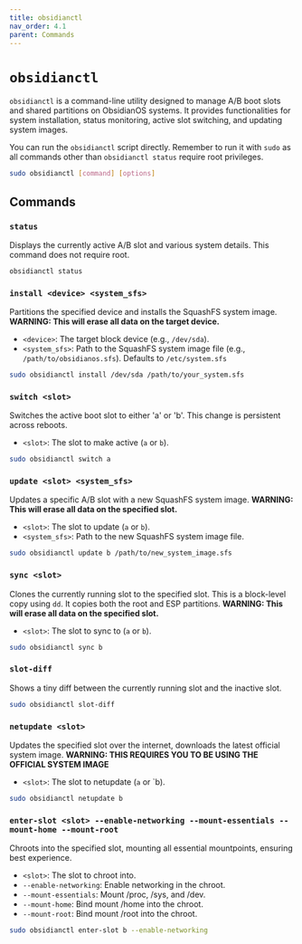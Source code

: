 ```yaml
---
title: obsidianctl
nav_order: 4.1
parent: Commands
---
```

# `obsidianctl`
`obsidianctl` is a command-line utility designed to manage A/B boot slots and shared partitions on ObsidianOS systems. It provides functionalities for system installation, status monitoring, active slot switching, and updating system images.

You can run the `obsidianctl` script directly. Remember to run it with `sudo` as all commands other than `obsidianctl status` require root privileges.

```bash
sudo obsidianctl [command] [options]
```

## Commands

### `status`

Displays the currently active A/B slot and various system details. This command does not require root.

```bash
obsidianctl status
```

### `install <device> <system_sfs>`

Partitions the specified device and installs the SquashFS system image. **WARNING: This will erase all data on the target device.**

*   `<device>`: The target block device (e.g., `/dev/sda`).
*   `<system_sfs>`: Path to the SquashFS system image file (e.g., `/path/to/obsidianos.sfs`). Defaults to `/etc/system.sfs`

```bash
sudo obsidianctl install /dev/sda /path/to/your_system.sfs
```

### `switch <slot>`

Switches the active boot slot to either 'a' or 'b'. This change is persistent across reboots.

*   `<slot>`: The slot to make active (`a` or `b`).

```bash
sudo obsidianctl switch a
```

### `update <slot> <system_sfs>`

Updates a specific A/B slot with a new SquashFS system image. **WARNING: This will erase all data on the specified slot.**

*   `<slot>`: The slot to update (`a` or `b`).
*   `<system_sfs>`: Path to the new SquashFS system image file.

```bash
sudo obsidianctl update b /path/to/new_system_image.sfs
```

### `sync <slot>`

Clones the currently running slot to the specified slot. This is a block-level copy using `dd`. It copies both the root and ESP partitions. **WARNING: This will erase all data on the specified slot.**

*   `<slot>`: The slot to sync to (`a` or `b`).

```bash
sudo obsidianctl sync b
```

### `slot-diff`

Shows a tiny diff between the currently running slot and the inactive slot.

```bash
sudo obsidianctl slot-diff
```

### `netupdate <slot>`

Updates the specified slot over the internet, downloads the latest official system image. **WARNING: THIS REQUIRES YOU TO BE USING THE OFFICIAL SYSTEM IMAGE**

*    `<slot>`: The slot to netupdate (`a` or `b).

```bash
sudo obsidianctl netupdate b
```

### `enter-slot <slot> --enable-networking --mount-essentials --mount-home --mount-root`

Chroots into the specified slot, mounting all essential mountpoints, ensuring best experience.

*    `<slot>`: The slot to chroot into.
*    `--enable-networking`: Enable networking in the chroot.
*    `--mount-essentials`: Mount /proc, /sys, and /dev.
*    `--mount-home`: Bind mount /home into the chroot.
*    `--mount-root`: Bind mount /root into the chroot.

```bash
sudo obsidianctl enter-slot b --enable-networking
```
